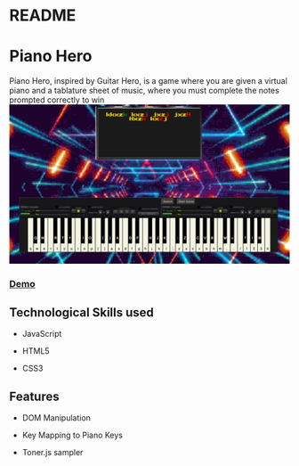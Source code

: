 # README

# Piano Hero


Piano Hero, inspired by Guitar Hero, is a game where you are given a virtual piano and a tablature sheet of music, where you must complete the notes prompted correctly to win
![Landing](Screen%20Shot%202021-01-11%20at%2010.36.55%20PM.png)

### [Demo](https://shanesharareh.github.io/piano-hero/)


## Technological Skills used 


* JavaScript

* HTML5

* CSS3

## Features

* DOM Manipulation

* Key Mapping to Piano Keys

* Toner.js sampler

